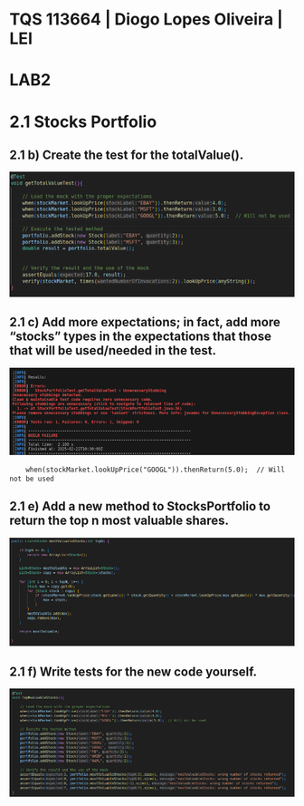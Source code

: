 # TQS 113664 | Diogo Lopes Oliveira | LEI 
# LAB2

# 2.1 Stocks Portfolio

## 2.1 b) Create the test for the totalValue().
![alt text](images/image.png)


## 2.1 c) Add more expectations; in fact, add more “stocks” types in the expectations that those that will be used/needed in the test. 
![alt text](images/image-1.png)
        
        when(stockMarket.lookUpPrice("GOOGL")).thenReturn(5.0);  // Will not be used


## 2.1 e) Add a new method to StocksPortfolio to return the top n most valuable shares.
![alt text](images/image-3.png)


## 2.1 f) Write tests for the new code yourself.
![alt text](images/image-2.png)